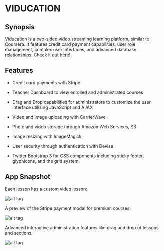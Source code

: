 # VIDUCATION

## Synopsis

Viducation is a two-sided video streaming learning platform, similar to Coursera. It features credit card payment capabilities, user role management, complex user interfaces, and advanced database relationships. Check it out [here](http://viducation.herokuapp.com/)!

## Features

- Credit card payments with Stripe

- Teacher Dashboard to view enrolled and administrated courses

- Drag and Drop capabilities for administrators to customize the user interface utilizing JavaScript and AJAX

- Video and image uploading with CarrierWave

- Photo and video storage through Amazon Web Services, S3

- Image resizing with ImageMagick

- User security through authentication with Devise

- Twitter Bootstrap 3 for CSS components including sticky footer, glyphicons, and the grid system

## App Snapshot

Each lesson has a custom video lesson:

![alt tag](http://i.imgur.com/5SlAwMv.png)

A preview of the Stripe payment modal for premium courses:

![alt tag](http://i.imgur.com/P3E6stt.png)

Advanced interactive administration features like drag and drop of lessons and sections:

![alt tag](http://i.imgur.com/N0WzemG.png)



